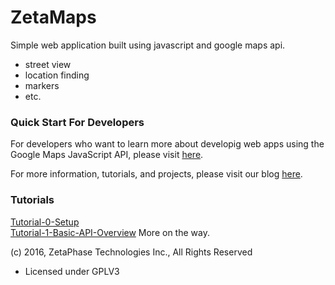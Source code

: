# ZetaMaps
Simple web application built using javascript and google maps api.
- street view
- location finding
- markers
- etc.

### Quick Start For Developers

For developers who want to learn more about developig web apps using the Google Maps JavaScript API, please visit <a href="https://blog.zetaphase.io/index.php/2016/06/27/google-maps-javascript-api-tutorial-setup/">here</a>.

For more information, tutorials, and projects, please visit our blog [here](blog.zetaphase.io).

### Tutorials

[Tutorial-0-Setup](https://blog.zetaphase.io/index.php/2016/06/27/google-maps-javascript-api-tutorial-setup/)  
[Tutorial-1-Basic-API-Overview](https://blog.zetaphase.io/index.php/2016/06/29/google-maps-javascript-api-tutorial-1-basic-api-overview/)
More on the way.

(c) 2016, ZetaPhase Technologies Inc., All Rights Reserved
- Licensed under GPLV3

